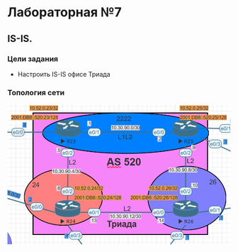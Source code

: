 # Лабораторная №7

## IS-IS.

### Цели задания

- Настроить IS-IS офисе Триада

### Топология сети

![](./img/lab_07.png)
